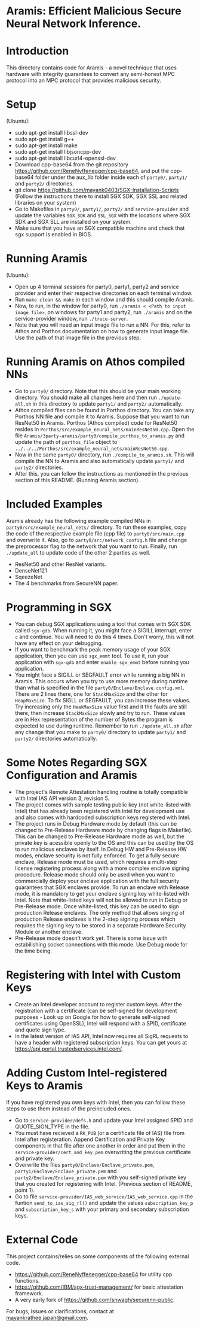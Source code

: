 # Aramis: Efficient Malicious Secure Neural Network Inference.

# Introduction
This directory contains code for Aramis - a novel technique that uses hardware with integrity guarantees to convert any semi-honest MPC protocol into an MPC protocol that provides malicious security. 

# Setup
(Ubuntu):
* sudo apt-get install libssl-dev
* sudo apt-get install g++
* sudo apt-get install make
* sudo apt-get install libjsoncpp-dev
* sudo apt-get install libcurl4-openssl-dev
* Download cpp-base64 from the git repository https://github.com/ReneNyffenegger/cpp-base64, and put the cpp-base64 folder under the aux_lib folder inside each of `party0/`, `party1/` and `party2/` directories.
* git clone https://github.com/mayank0403/SGX-Installation-Scripts (Follow the instructions there to install SGX SDK, SGX SSL and related libraries on your system)
* Go to Makefiles in `party0/`, `party1/`, `party2/` and `service-provider` and update the variables `SGX_SDK` and `SSL_SGX` with the locations where SGX SDK and SGX SLL are installed on your system.
* Make sure that you have an SGX compatible machine and check that sgx support is enabled in BIOS.

# Running Aramis
(Ubuntu):
* Open up 4 terminal sessions for party0, party1, party2 and service provider and enter their respective directories on each terminal window.
* Run `make clean && make` in each window and this should compile Aramis.
* Now, to run, in the window for party0, run `./aramis < <Path to input image file>`, on windows for party1 and party2, run `./aramis` and on the service-provider window, run `./truce-server`.
* Note that you will need an input image file to run a NN. For this, refer to Athos and Porthos documentation on how to generate input image file. Use the path of that image file in the previous step.

# Running Aramis on Athos compiled NNs
* Go to `party0/` directory. Note that this should be your main working directory. You should make all changes here and then run `./update-all.sh` in this directory to update `party1/` and `party2/` automatically.
* Athos compiled files can be found in Porthos directory. You can take any Porthos NN file and compile it to Aramis. Suppose that you want to run ResNet50 in Aramis. Porthos (Athos compiled) code for ResNet50 resides in `Porthos/src/example_neural_nets/mainResNet50.cpp`. Open the file `Aramis/3party-aramis/party0/compile_porthos_to_aramis.py` and update the path of `porthos_file` object to `../../../Porthos/src/example_neural_nets/mainResNet50.cpp`.
* Now in the same `party0/` directory, run `./compile_to_aramis.sh`. This will compile the NN to Aramis and also automatically update `party1/` and `party2/` directories.
* After this, you can follow the instructions as mentioned in the previous section of this README. (Running Aramis section).

# Included Examples
Aramis already has the following example compiled NNs in `party0/src/example_neural_nets/` directory. To run these examples, copy the code of the respective example file (cpp file) to `party0/src/main.cpp` and overwrite it. Also, go to `party0/src/network_config.h` file and change the preprocessor flag to the network that you want to run. Finally, run `./update_all` to update code of the other 2 parties as well.
* ResNet50 and other ResNet variants.
* DenseNet121
* SqeezeNet
* The 4 benchmarks from SecureNN paper.

# Programming in SGX
* You can debug SGX applications using a tool that comes with SGX SDK called `sgx-gdb`. When running it, you might face a SIGILL interrupt, enter `c` and continue. You will need to do this 4 times. Don't worry, this will not have any effect on your debugging.
* If you want to benchmark the peak memory usage of your SGX application, then you can use `sgx_emmt` tool. To use it, run your application with `sgx-gdb` and enter `enable sgx_emmt` before running you application.
* You might face a SIGILL or SEGFAULT error while running a big NN in Aramis. This occurs when you try to use more memory during runtime than what is specified in the file `party0/Enclave/Enclave.config.xml`. There are 2 lines there, one for `StackMaxSize` and the other for `HeapMaxSize`. To fix SIGLL or SEGFAULT, you can increase these values. Try increasing only the `HeakMaxSize` value first and it the faults are still there, then increase `StackMaxSize` slowly and try to run. These values are in Hex representation of the number of Bytes the program is expected to use during runtime. Remember to run `./update_all.sh` after any change that you make to `party0/` directory to update `party1/` and `party2/` directories automatically.

# Some Notes Regarding SGX Configuration and Aramis
* The project's Remote Attestation handling routine is totally compatible with Intel IAS API version 3, revision 5.
* The project comes with sample testing public key (not white-listed with Intel) that has already been registered with Intel for development use and also comes with hardcoded subscription keys registered with Intel. 
* The project runs in Debug Hardware mode by default (this can be changed to Pre-Release Hardware mode by changing flags in Makefile). This can be changed to Pre-Release Hardware mode as well, but the private key is acessible openly to the OS and this can be used by the OS to run malicious enclaves by itself. In Debug HW and Pre-Release HW modes, enclave security is not fully enforced. To get a fully secure enclave, Release mode must be used, which requires a multi-step license registering process along with a more complex enclave signing procedure. Release mode should only be used when you want to commercially deploy your enclave application with the full security guarantees that SGX enclaves provide. To run an enclave with Release mode, it is mandatory to get your enclave signing key white-listed with Intel. Note that white-listed keys will not be allowed to run in Debug or Pre-Release mode. Once white-listed, this key can be used to sign production Release enclaves. The only method that allows singing of production Release enclaves is the 2-step signing process which requires the signing key to be stored in a separate Hardware Security Module or another enclave.
* Pre-Release mode doesn't work yet. There is some issue with estabilishing socket connections with this mode. Use Debug mode for the time being.

# Registering with Intel with Custom Keys
* Create an Intel developer account to register custom keys. After the registration with a certificate (can be self-signed for development purposes - Look up on Google for how to generate self-signed certificates using OpenSSL), Intel will respond with a SPID, certificate and quote sign type.
* In the latest version of IAS API, Intel now requires all SigRL requests to have a header with registered subscription keys. You can get yours at https://api.portal.trustedservices.intel.com/.

# Adding Custom Intel-registered Keys to Aramis
If you have registered you own keys with Intel, then you can follow these steps to use them instead of the preincluded ones.
* Go to `service-provider/defs.h` and update your Intel assigned SPID and QUOTE_SIGN_TYPE in the file.
* You must have recieved a `RK_PUB` (or a certificate file of IAS) file from Intel after registeration. Append Certification and Private Key components in that file after one another in order and put them in the `service-provider/cert_and_key.pem` overwriting the previous certificate and private key.
* Overwrite the files `party0/Enclave/Enclave_private.pem`, `party1/Enclave/Enclave_private.pem` and `party2/Enclave/Enclave_private.pem` with you self-signed private key that you created for registering with Intel. (Previous section of README, point 1).
* Go to file `service-provider/IAS_web_service/IAS_web_service.cpp` in the funtion `send_to_ias_sig_rl()` and update the values `subscription_key_p` and `subscription_key_s` with your primary and secondary subscription keys.

# External Code
This project contains/relies on some components of the following external code.
* https://github.com/ReneNyffenegger/cpp-base64 for utility cpp functions.
* https://github.com/IBM/sgx-trust-management/ for basic attestation framework.
* A very early fork of https://github.com/snwagh/securenn-public.

For bugs, issues or clarifications, contact at mayankrathee.japan@gmail.com.

